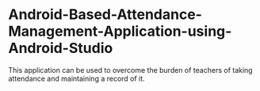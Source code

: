 # Android-Based-Attendance-Management-Application-using-Android-Studio
This application can be used to overcome the burden of teachers of taking attendance and maintaining a record of it. 

